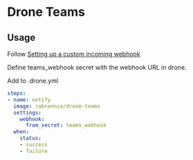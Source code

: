 # Drone Teams


## Usage

Follow [Setting up a custom incoming webhook](https://docs.microsoft.com/en-us/microsoftteams/platform/concepts/connectors/connectors-using#setting-up-a-custom-incoming-webhook)

Define teams_webhook secret with the webhook URL in drone.

Add to .drone.yml

```yaml
steps:
- name: notify
  image: rabrennie/drone-teams
  settings:
    webhook:
      from_secret: teams_webhook
  when:
    status:
    - success
    - failure
```